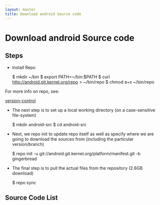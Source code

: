 ```yaml
---
layout: master
title: Download android Source code
---
```



# Download android Source code

## Steps

* Install Repo

    $ mkdir ~/bin
    $ export PATH=~/bin:$PATH
    $ curl http://android.git.kernel.org/repo > ~/bin/repo
    $ chmod a+x ~/bin/repo

For more info on repo, see: 

[version-control](http://source.android.com/source/version-control.html)

* The next step is to set up a local working directory (on a case-sensitive file-system)

    $ mkdir android-src
    $ cd android-src

* Next, we repo init to update repo itself as well as specify where we are going to download the sources from
(including the particular version/branch)

    $ repo init -u git://android.git.kernel.org/platform/manifest.git -b gingerbread

* The final step is to pull the actual files from the repository (2.6GB download)

    $ repo sync

## Source Code List


